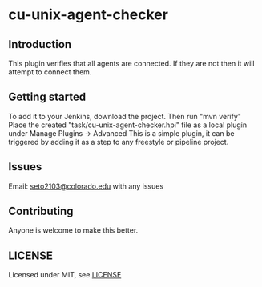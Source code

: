 # cu-unix-agent-checker

## Introduction

This plugin verifies that all agents are connected. If they are not then it will attempt to connect them. 

## Getting started

To add it to your Jenkins, download the project. 
Then run "mvn verify"
Place the created "task/cu-unix-agent-checker.hpi" file as a local plugin under Manage Plugins -> Advanced
This is a simple plugin, it can be triggered by adding it as a step to any freestyle or pipeline project.

## Issues

Email: seto2103@colorado.edu with any issues

## Contributing

Anyone is welcome to make this better. 

## LICENSE

Licensed under MIT, see [LICENSE](LICENSE.md)

